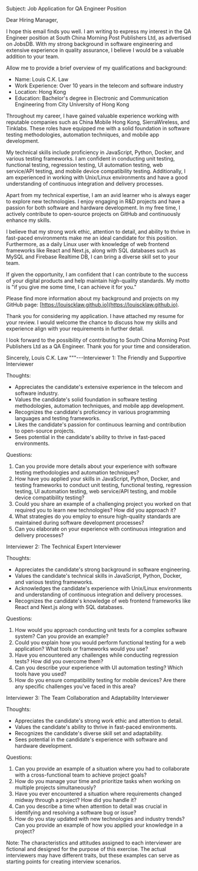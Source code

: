 Subject: Job Application for QA Engineer Position

Dear Hiring Manager,

I hope this email finds you well. I am writing to express my interest in the QA Engineer position at South China Morning Post Publishers Ltd, as advertised on JobsDB. With my strong background in software engineering and extensive experience in quality assurance, I believe I would be a valuable addition to your team.

Allow me to provide a brief overview of my qualifications and background:

- Name: Louis C.K. Law
- Work Experience: Over 10 years in the telecom and software industry
- Location: Hong Kong
- Education: Bachelor's degree in Electronic and Communication Engineering from City University of Hong Kong

Throughout my career, I have gained valuable experience working with reputable companies such as China Mobile Hong Kong, SierraWireless, and Tinklabs. These roles have equipped me with a solid foundation in software testing methodologies, automation techniques, and mobile app development.

My technical skills include proficiency in JavaScript, Python, Docker, and various testing frameworks. I am confident in conducting unit testing, functional testing, regression testing, UI automation testing, web service/API testing, and mobile device compatibility testing. Additionally, I am experienced in working with Unix/Linux environments and have a good understanding of continuous integration and delivery processes.

Apart from my technical expertise, I am an avid learner who is always eager to explore new technologies. I enjoy engaging in R&D projects and have a passion for both software and hardware development. In my free time, I actively contribute to open-source projects on GitHub and continuously enhance my skills.

I believe that my strong work ethic, attention to detail, and ability to thrive in fast-paced environments make me an ideal candidate for this position. Furthermore, as a daily Linux user with knowledge of web frontend frameworks like React and Next.js, along with SQL databases such as MySQL and Firebase Realtime DB, I can bring a diverse skill set to your team.

If given the opportunity, I am confident that I can contribute to the success of your digital products and help maintain high-quality standards. My motto is "if you give me some time, I can achieve it for you."

Please find more information about my background and projects on my GitHub page: [https://louiscklaw.github.io](https://louiscklaw.github.io).

Thank you for considering my application. I have attached my resume for your review. I would welcome the chance to discuss how my skills and experience align with your requirements in further detail.

I look forward to the possibility of contributing to South China Morning Post Publishers Ltd as a QA Engineer. Thank you for your time and consideration.

Sincerely,
Louis C.K. Law
"""---Interviewer 1: The Friendly and Supportive Interviewer

Thoughts:
- Appreciates the candidate's extensive experience in the telecom and software industry.
- Values the candidate's solid foundation in software testing methodologies, automation techniques, and mobile app development.
- Recognizes the candidate's proficiency in various programming languages and testing frameworks.
- Likes the candidate's passion for continuous learning and contribution to open-source projects.
- Sees potential in the candidate's ability to thrive in fast-paced environments.

Questions:
1. Can you provide more details about your experience with software testing methodologies and automation techniques?
2. How have you applied your skills in JavaScript, Python, Docker, and testing frameworks to conduct unit testing, functional testing, regression testing, UI automation testing, web service/API testing, and mobile device compatibility testing?
3. Could you share an example of a challenging project you worked on that required you to learn new technologies? How did you approach it?
4. What strategies do you employ to ensure high-quality standards are maintained during software development processes?
5. Can you elaborate on your experience with continuous integration and delivery processes?

Interviewer 2: The Technical Expert Interviewer

Thoughts:
- Appreciates the candidate's strong background in software engineering.
- Values the candidate's technical skills in JavaScript, Python, Docker, and various testing frameworks.
- Acknowledges the candidate's experience with Unix/Linux environments and understanding of continuous integration and delivery processes.
- Recognizes the candidate's knowledge of web frontend frameworks like React and Next.js along with SQL databases.

Questions:
1. How would you approach conducting unit tests for a complex software system? Can you provide an example?
2. Could you explain how you would perform functional testing for a web application? What tools or frameworks would you use?
3. Have you encountered any challenges while conducting regression tests? How did you overcome them?
4. Can you describe your experience with UI automation testing? Which tools have you used?
5. How do you ensure compatibility testing for mobile devices? Are there any specific challenges you've faced in this area?

Interviewer 3: The Team Collaboration and Adaptability Interviewer

Thoughts:
- Appreciates the candidate's strong work ethic and attention to detail.
- Values the candidate's ability to thrive in fast-paced environments.
- Recognizes the candidate's diverse skill set and adaptability.
- Sees potential in the candidate's experience with software and hardware development.

Questions:
1. Can you provide an example of a situation where you had to collaborate with a cross-functional team to achieve project goals?
2. How do you manage your time and prioritize tasks when working on multiple projects simultaneously?
3. Have you ever encountered a situation where requirements changed midway through a project? How did you handle it?
4. Can you describe a time when attention to detail was crucial in identifying and resolving a software bug or issue?
5. How do you stay updated with new technologies and industry trends? Can you provide an example of how you applied your knowledge in a project?

Note: The characteristics and attitudes assigned to each interviewer are fictional and designed for the purpose of this exercise. The actual interviewers may have different traits, but these examples can serve as starting points for creating interview scenarios.